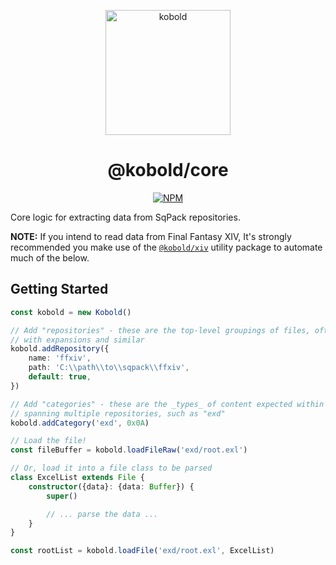 <p align="center"><img src="https://github.com/ackwell/kobold/raw/master/kobold.png?raw=true" alt="kobold" height="200"></p>
<h1 align="center">@kobold/core</h1>
<p align="center">
	<a href="https://www.npmjs.com/package/@kobold/core" title="NPM"><img src="https://img.shields.io/npm/v/@kobold/core?style=flat-square" alt="NPM"></a>
</p>

Core logic for extracting data from SqPack repositories.

**NOTE:** If you intend to read data from Final Fantasy XIV, It's strongly recommended you make use of the [`@kobold/xiv`](../xiv) utility package to automate much of the below.

## Getting Started
```ts
const kobold = new Kobold()

// Add "repositories" - these are the top-level groupings of files, often associated
// with expansions and similar
kobold.addRepository({
	name: 'ffxiv',
	path: 'C:\\path\\to\\sqpack\\ffxiv',
	default: true,
})

// Add "categories" - these are the _types_ of content expected within the SqPacks,
// spanning multiple repositories, such as "exd"
kobold.addCategory('exd', 0x0A)

// Load the file!
const fileBuffer = kobold.loadFileRaw('exd/root.exl')

// Or, load it into a file class to be parsed
class ExcelList extends File {
	constructor({data}: {data: Buffer}) {
		super()

		// ... parse the data ...
	}
}

const rootList = kobold.loadFile('exd/root.exl', ExcelList)
```